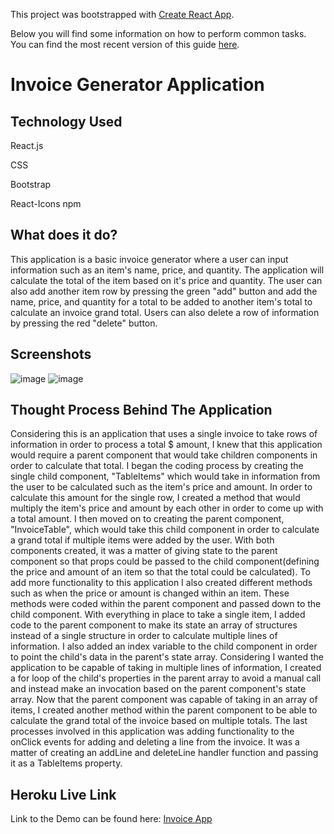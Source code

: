 This project was bootstrapped with [Create React App](https://github.com/facebookincubator/create-react-app).

Below you will find some information on how to perform common tasks.<br>
You can find the most recent version of this guide [here](https://github.com/facebookincubator/create-react-app/blob/master/packages/react-scripts/template/README.md).

# Invoice Generator Application

## Technology Used
React.js

CSS

Bootstrap

React-Icons npm

## What does it do?
This application is a basic invoice generator where a user can input information such as an item's name, price, and quantity.  The application will calculate the total of the item based on it's price and quantity.  The user can also add another item row by pressing the green "add" button and add the name, price, and quantity for a total to be added to another item's total to calculate an invoice grand total.  Users can also delete a row of information by pressing the red "delete" button.

## Screenshots

![image](https://user-images.githubusercontent.com/35150986/45240626-89bd4d00-b2a6-11e8-8441-590b48632fcf.png)
![image](https://user-images.githubusercontent.com/35150986/45240681-b83b2800-b2a6-11e8-97d3-27ff16999e99.png)

## Thought Process Behind The Application
Considering this is an application that uses a single invoice to take rows of information in order to process a total $ amount, I knew that this application would require a parent component that would take children components in order to calculate that total.  I began the coding process by creating the single child component, "TableItems" which would take in information from the user to be calculated such as the item's price and amount.  In order to calculate this amount for the single row, I created a method that would multiply the item's price and amount by each other in order to come up with a total amount.  I then moved on to creating the parent component, "InvoiceTable", which would take this child component in order to calculate a grand total if multiple items were added by the user.  With both components created, it was a matter of giving state to the parent component so that props could be passed to the child component(defining the price and amount of an item so that the total could be calculated).  To add more functionality to this application I also created different methods such as when the price or amount is changed within an item.  These methods were coded within the parent component and passed down to the child component.  With everything in place to take a single item, I added code to the parent component to make its state an array of structures instead of a single structure in order to calculate multiple lines of information.  I also added an index variable to the child component in order to point the child's data in the parent's state array.  Considering I wanted the application to be capable of taking in multiple lines of information, I created a for loop of the child's properties in the parent array to avoid a manual call and instead make an invocation based on the parent component's state array.  Now that the parent component was capable of taking in an array of items, I created another method within the parent component to be able to calculate the grand total of the invoice based on multiple totals.  The last processes involved in this application was adding functionality to the onClick events for adding and deleting a line from the invoice.  It was a matter of creating an addLine and deleteLine handler function and passing it as a TableItems property.

## Heroku Live Link
Link to the Demo can be found here: [Invoice App](https://arcane-beyond-97385.herokuapp.com)
